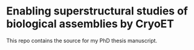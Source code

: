 # Enabling superstructural studies of biological assemblies by CryoET

This repo contains the source for my PhD thesis manuscript.
